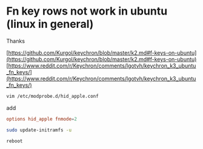 # Fn key rows not work in ubuntu (linux in general)

Thanks

[https://github.com/Kurgol/keychron/blob/master/k2.md#f-keys-on-ubuntu](https://github.com/Kurgol/keychron/blob/master/k2.md#f-keys-on-ubuntu)
[https://www.reddit.com/r/Keychron/comments/lgotvh/keychron_k3_ubuntu_fn_keys/](https://www.reddit.com/r/Keychron/comments/lgotvh/keychron_k3_ubuntu_fn_keys/)

```bash
vim /etc/modprobe.d/hid_apple.conf
```

add

```conf
options hid_apple fnmode=2
```

```bash
sudo update-initramfs -u
```

```bash
reboot
```
